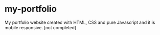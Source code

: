 # my-portfolio

My portfolio website created with HTML, CSS and pure Javascript and it is mobile responsive.
[not completed]